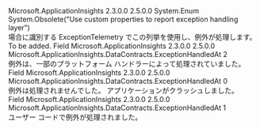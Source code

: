 <Type Name="ExceptionHandledAt" FullName="Microsoft.ApplicationInsights.DataContracts.ExceptionHandledAt">
  <TypeSignature Language="C#" Value="public enum ExceptionHandledAt" />
  <TypeSignature Language="ILAsm" Value=".class public auto ansi sealed ExceptionHandledAt extends System.Enum" />
  <TypeSignature Language="DocId" Value="T:Microsoft.ApplicationInsights.DataContracts.ExceptionHandledAt" />
  <TypeSignature Language="VB.NET" Value="Public Enum ExceptionHandledAt" />
  <TypeSignature Language="F#" Value="type ExceptionHandledAt = " />
  <AssemblyInfo>
    <AssemblyName>Microsoft.ApplicationInsights</AssemblyName>
    <AssemblyVersion>2.3.0.0</AssemblyVersion>
    <AssemblyVersion>2.5.0.0</AssemblyVersion>
  </AssemblyInfo>
  <Base>
    <BaseTypeName>System.Enum</BaseTypeName>
  </Base>
  <Attributes>
    <Attribute>
      <AttributeName>System.Obsolete("Use custom properties to report exception handling layer")</AttributeName>
    </Attribute>
  </Attributes>
  <Docs>
    <summary>
            場合に識別する ExceptionTelemetry でこの列挙を使用し、例外が処理します。
            </summary>
    <remarks>To be added.</remarks>
  </Docs>
  <Members>
    <Member MemberName="Platform">
      <MemberSignature Language="C#" Value="Platform" />
      <MemberSignature Language="ILAsm" Value=".field public static literal valuetype Microsoft.ApplicationInsights.DataContracts.ExceptionHandledAt Platform = int32(2)" />
      <MemberSignature Language="DocId" Value="F:Microsoft.ApplicationInsights.DataContracts.ExceptionHandledAt.Platform" />
      <MemberSignature Language="VB.NET" Value="Platform" />
      <MemberSignature Language="F#" Value="Platform = 2" Usage="Microsoft.ApplicationInsights.DataContracts.ExceptionHandledAt.Platform" />
      <MemberType>Field</MemberType>
      <AssemblyInfo>
        <AssemblyName>Microsoft.ApplicationInsights</AssemblyName>
        <AssemblyVersion>2.3.0.0</AssemblyVersion>
        <AssemblyVersion>2.5.0.0</AssemblyVersion>
      </AssemblyInfo>
      <ReturnValue>
        <ReturnType>Microsoft.ApplicationInsights.DataContracts.ExceptionHandledAt</ReturnType>
      </ReturnValue>
      <MemberValue>2</MemberValue>
      <Docs>
        <summary>
            例外は、一部のプラットフォーム ハンドラーによって処理されていました。
            </summary>
      </Docs>
    </Member>
    <Member MemberName="Unhandled">
      <MemberSignature Language="C#" Value="Unhandled" />
      <MemberSignature Language="ILAsm" Value=".field public static literal valuetype Microsoft.ApplicationInsights.DataContracts.ExceptionHandledAt Unhandled = int32(0)" />
      <MemberSignature Language="DocId" Value="F:Microsoft.ApplicationInsights.DataContracts.ExceptionHandledAt.Unhandled" />
      <MemberSignature Language="VB.NET" Value="Unhandled" />
      <MemberSignature Language="F#" Value="Unhandled = 0" Usage="Microsoft.ApplicationInsights.DataContracts.ExceptionHandledAt.Unhandled" />
      <MemberType>Field</MemberType>
      <AssemblyInfo>
        <AssemblyName>Microsoft.ApplicationInsights</AssemblyName>
        <AssemblyVersion>2.3.0.0</AssemblyVersion>
        <AssemblyVersion>2.5.0.0</AssemblyVersion>
      </AssemblyInfo>
      <ReturnValue>
        <ReturnType>Microsoft.ApplicationInsights.DataContracts.ExceptionHandledAt</ReturnType>
      </ReturnValue>
      <MemberValue>0</MemberValue>
      <Docs>
        <summary>
            例外は処理されませんでした。 アプリケーションがクラッシュしました。
            </summary>
      </Docs>
    </Member>
    <Member MemberName="UserCode">
      <MemberSignature Language="C#" Value="UserCode" />
      <MemberSignature Language="ILAsm" Value=".field public static literal valuetype Microsoft.ApplicationInsights.DataContracts.ExceptionHandledAt UserCode = int32(1)" />
      <MemberSignature Language="DocId" Value="F:Microsoft.ApplicationInsights.DataContracts.ExceptionHandledAt.UserCode" />
      <MemberSignature Language="VB.NET" Value="UserCode" />
      <MemberSignature Language="F#" Value="UserCode = 1" Usage="Microsoft.ApplicationInsights.DataContracts.ExceptionHandledAt.UserCode" />
      <MemberType>Field</MemberType>
      <AssemblyInfo>
        <AssemblyName>Microsoft.ApplicationInsights</AssemblyName>
        <AssemblyVersion>2.3.0.0</AssemblyVersion>
        <AssemblyVersion>2.5.0.0</AssemblyVersion>
      </AssemblyInfo>
      <ReturnValue>
        <ReturnType>Microsoft.ApplicationInsights.DataContracts.ExceptionHandledAt</ReturnType>
      </ReturnValue>
      <MemberValue>1</MemberValue>
      <Docs>
        <summary>
            ユーザー コードで例外が処理されました。
            </summary>
      </Docs>
    </Member>
  </Members>
</Type>